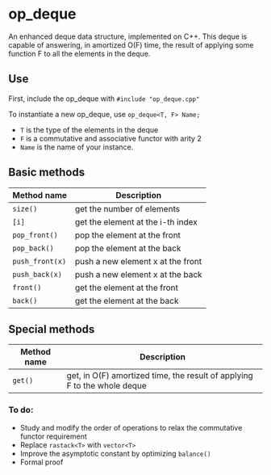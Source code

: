 # op_deque
An enhanced deque data structure, implemented on C++.
This deque is capable of answering, in amortized O(F) time,
the result of applying some function F to all the elements in the deque.

## Use
First, include the op_deque with `#include "op_deque.cpp"`

To instantiate a new op_deque, use `op_deque<T, F> Name;`

- `T` is the type of the elements in the deque
- `F` is a commutative and associative functor with arity 2
- `Name` is the name of your instance.

## Basic methods
Method name     | Description
--------------- | --------------
`size()`        | get the number of elements
`[i]`           | get the element at the i-th index
`pop_front()`   | pop the element at the front
`pop_back()`    | pop the element at the back
`push_front(x)` | push a new element x at the front
`push_back(x)`  | push a new element x at the back
`front()`       | get the element at the front
`back()`        | get the element at the back

## Special methods
Method name   | Description
------------- | -------------
`get()`       | get, in O(F) amortized time, the result of applying F to the whole deque

### To do:
- Study and modify the order of operations to relax the commutative functor requirement
- Replace `rastack<T>` with `vector<T>`
- Improve the asymptotic constant by optimizing `balance()`
- Formal proof



